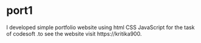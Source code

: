 # port1
I developed simple portfolio website using html CSS  JavaScript for the task of codesoft .to see the website visit https://kritika900.
